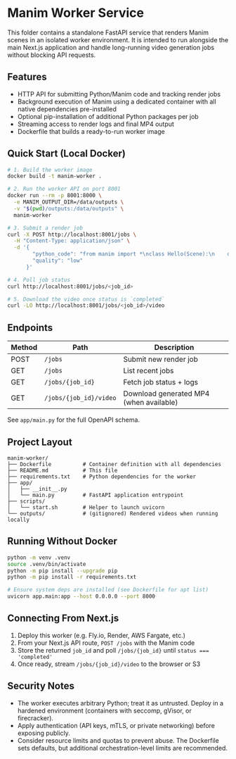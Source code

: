 # Manim Worker Service

This folder contains a standalone FastAPI service that renders Manim scenes in an isolated worker environment. It is intended to run alongside the main Next.js application and handle long-running video generation jobs without blocking API requests.

## Features

- HTTP API for submitting Python/Manim code and tracking render jobs
- Background execution of Manim using a dedicated container with all native dependencies pre-installed
- Optional pip-installation of additional Python packages per job
- Streaming access to render logs and final MP4 output
- Dockerfile that builds a ready-to-run worker image

## Quick Start (Local Docker)

```bash
# 1. Build the worker image
docker build -t manim-worker .

# 2. Run the worker API on port 8001
docker run --rm -p 8001:8000 \
  -e MANIM_OUTPUT_DIR=/data/outputs \
  -v "$(pwd)/outputs:/data/outputs" \
  manim-worker

# 3. Submit a render job
curl -X POST http://localhost:8001/jobs \
  -H "Content-Type: application/json" \
  -d '{
        "python_code": "from manim import *\nclass Hello(Scene):\n    def construct(self):\n        self.play(Write(Text(\"Hello\")))\n        self.wait(1)",
        "quality": "low"
      }'

# 4. Poll job status
curl http://localhost:8001/jobs/<job_id>

# 5. Download the video once status is `completed`
curl -LO http://localhost:8001/jobs/<job_id>/video
```

## Endpoints

| Method | Path                    | Description                              |
| ------ | ----------------------- | ---------------------------------------- |
| POST   | `/jobs`                 | Submit new render job                    |
| GET    | `/jobs`                 | List recent jobs                         |
| GET    | `/jobs/{job_id}`        | Fetch job status + logs                  |
| GET    | `/jobs/{job_id}/video` | Download generated MP4 (when available)  |

See `app/main.py` for the full OpenAPI schema.

## Project Layout

```
manim-worker/
├── Dockerfile          # Container definition with all dependencies
├── README.md           # This file
├── requirements.txt    # Python dependencies for the worker
├── app/
│   ├── __init__.py
│   └── main.py         # FastAPI application entrypoint
├── scripts/
│   └── start.sh        # Helper to launch uvicorn
└── outputs/            # (gitignored) Rendered videos when running locally
```

## Running Without Docker

```bash
python -m venv .venv
source .venv/bin/activate
python -m pip install --upgrade pip
python -m pip install -r requirements.txt

# Ensure system deps are installed (see Dockerfile for apt list)
uvicorn app.main:app --host 0.0.0.0 --port 8000
```

## Connecting From Next.js

1. Deploy this worker (e.g. Fly.io, Render, AWS Fargate, etc.)
2. From your Next.js API route, `POST /jobs` with the Manim code
3. Store the returned `job_id` and poll `/jobs/{job_id}` until `status === 'completed'`
4. Once ready, stream `/jobs/{job_id}/video` to the browser or S3

## Security Notes

- The worker executes arbitrary Python; treat it as untrusted. Deploy in a hardened environment (containers with seccomp, gVisor, or firecracker).
- Apply authentication (API keys, mTLS, or private networking) before exposing publicly.
- Consider resource limits and quotas to prevent abuse. The Dockerfile sets defaults, but additional orchestration-level limits are recommended.


